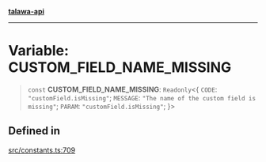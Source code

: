 [**talawa-api**](../../README.md)

***

# Variable: CUSTOM\_FIELD\_NAME\_MISSING

> `const` **CUSTOM\_FIELD\_NAME\_MISSING**: `Readonly`\<\{ `CODE`: `"customField.isMissing"`; `MESSAGE`: `"The name of the custom field is missing"`; `PARAM`: `"customField.isMissing"`; \}\>

## Defined in

[src/constants.ts:709](https://github.com/Suyash878/talawa-api/blob/b5a9d8b4a1ea678a3d6f5b710b3721f91a3052fc/src/constants.ts#L709)
